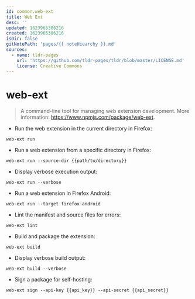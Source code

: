 ```yaml
---
id: common.web-ext
title: Web Ext
desc: ''
updated: 1623965306216
created: 1623965306216
isDir: false
gitNotePath: 'pages/{{ noteHiearchy }}.md'
sources:
  - name: tldr-pages
    url: 'https://github.com/tldr-pages/tldr/blob/master/LICENSE.md'
    license: Creative Commons
---
```

# web-ext

> A command-line tool for managing web extension development.
> More information: <https://www.npmjs.com/package/web-ext>.

- Run the web extension in the current directory in Firefox:

`web-ext run`

- Run a web extension from a specific directory in Firefox:

`web-ext run --source-dir {{path/to/directory}}`

- Display verbose execution output:

`web-ext run --verbose`

- Run a web extension in Firefox Android:

`web-ext run --target firefox-android`

- Lint the manifest and source files for errors:

`web-ext lint`

- Build and package the extension:

`web-ext build`

- Display verbose build output:

`web-ext build --verbose`

- Sign a package for self-hosting:

`web-ext sign --api-key {{api_key}} --api-secret {{api_secret}}`

